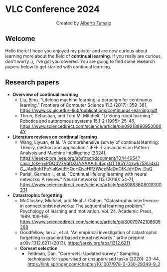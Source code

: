 # VLC Conference 2024
<p align="center">Created by <a href="https://albertotamajo.github.io/" target="_blank">Alberto Tamajo</a></p>

## Welcome
Hello there! I hope you enjoyed my poster and are now curious about learning more about the field of **continual learning**. If you really are curious, don't worry :), I've got you covered. You are going to find some research papers below to get started with continual learning.
## Research papers
- **Overview of continual learning**
  - Liu, Bing. "Lifelong machine learning: a paradigm for continuous learning." Frontiers of Computer Science 11.3 (2017): 359-361, https://www.cs.uic.edu/~liub/publications/continuous-learning.pdf
  - Thrun, Sebastian, and Tom M. Mitchell. "Lifelong robot learning." Robotics and autonomous systems 15.1-2 (1995): 25-46, https://www.sciencedirect.com/science/article/pii/092188909500004Y
- **Literature reviews on continual learning**
  - Wang, Liyuan, et al. "A comprehensive survey of continual learning: Theory, method and application." IEEE Transactions on Pattern Analysis and Machine Intelligence (2024), https://ieeexplore.ieee.org/abstract/document/10444954?casa_token=PDQ4V7VqDXUAAAAA:hi45gxGTT85Y7Grwk75SIa4kOG_JApBghTFoYiaKwtjFHQeHQycHPZtWeeMaDnOfKJdHDw-DuQ
  - Parisi, German I., et al. "Continual lifelong learning with neural networks: A review." Neural networks 113 (2019): 54-71, https://www.sciencedirect.com/science/article/pii/S0893608019300231
- **Catastrophic forgetting**
  - McCloskey, Michael, and Neal J. Cohen. "Catastrophic interference in connectionist networks: The sequential learning problem." Psychology of learning and motivation. Vol. 24. Academic Press, 1989. 109-165, https://www.sciencedirect.com/science/article/pii/S0079742108605368
  - Goodfellow, Ian J., et al. "An empirical investigation of catastrophic forgetting in gradient-based neural networks." arXiv preprint arXiv:1312.6211 (2013), https://arxiv.org/abs/1312.6211
  - **Coreset selection**
    - Feldman, Dan. "Core-sets: Updated survey." Sampling techniques for supervised or unsupervised tasks (2020): 23-44, https://link.springer.com/chapter/10.1007/978-3-030-29349-9_2     

